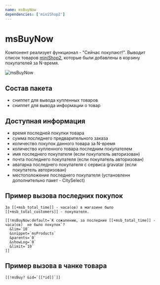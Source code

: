 ```yaml
---
name: msBuyNow
dependencies: ['miniShop2']
---
```


# msBuyNow

Компонент реализует функционал - "Сейчас покупают!".
Выводит список товаров [miniShop2][1], которые были добавлены в корзину покупателей за N-время.

![msBuyNow](https://file.modx.pro/files/c/4/e/c4ec4b41e5bae08e2e5418faa74f59f2.png)

## Состав пакета

- сниппет для вывода купленных товаров
- сниппет для вывода информации о товар

## Доступная информация

- время последней покупки товара
- сумма последнего предварительного заказа
- количество покупок данного товара за N-время
- количество купленного товара последним покупателем
- имя последнего покупателя (если покупатель авторизован)
- почта последнего покупателя (если покупатель авторизован)
- аватарка последнего покупателя с сервиса gravatar (если покупатель авторизован)
- местоположение последнего покупателя (установленн дополнительно пакет - CitySelect)

## Пример вызова последних покупок

```modx
За [[+msb_total_time]] - часа(ов) в магазине было [[+msb_total_customers]] - покупателя.

[[!msBuyNow:default=`К сожалению, за последние [[+msb_total_time]] - часа(ов)  не было покупок`?
  &lim=`10`
  &snippet=`msProducts`
  &parents=`0`
  &showLog=`0`
  &limit=`10`
]]
```

## Пример вызова в чанке товара

```modx
[[!msBuy? &id=`[[*id]]`]]
```

[1]: /components/minishop2/
